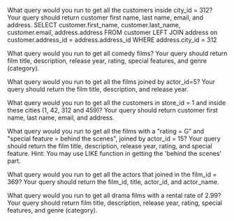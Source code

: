 What query would you run to get all the customers inside city_id = 312? Your query should return customer first name, last name, email, and address.
SELECT customer.first_name, customer.last_name, customer.email, address.address
FROM customer
LEFT JOIN address on customer.address_id = address.address_id
WHERE address.city_id = 312

What query would you run to get all comedy films? Your query should return film title, description, release year, rating, special features, and genre (category).


What query would you run to get all the films joined by actor_id=5? Your query should return the film title, description, and release year.


What query would you run to get all the customers in store_id = 1 and inside these cities (1, 42, 312 and 459)? Your query should return customer first name, last name, email, and address.


What query would you run to get all the films with a "rating = G" and "special feature = behind the scenes", joined by actor_id = 15? Your query should return the film title, description, release year, rating, and special feature. Hint: You may use LIKE function in getting the 'behind the scenes' part.


What query would you run to get all the actors that joined in the film_id = 369? Your query should return the film_id, title, actor_id, and actor_name.


What query would you run to get all drama films with a rental rate of 2.99? Your query should return film title, description, release year, rating, special features, and genre (category).



